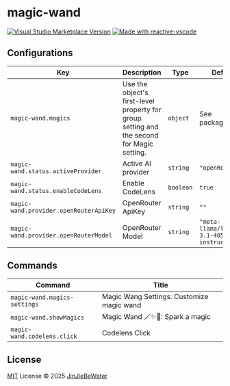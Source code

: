 # magic-wand

<a href="https://marketplace.visualstudio.com/items?itemName=JinJieBeWater.magic-wand" target="__blank"><img src="https://img.shields.io/visual-studio-marketplace/v/JinJieBeWater.magic-wand.svg?color=eee&amp;label=VS%20Code%20Marketplace&logo=visual-studio-code" alt="Visual Studio Marketplace Version" /></a>
<a href="https://kermanx.github.io/reactive-vscode/" target="__blank"><img src="https://img.shields.io/badge/made_with-reactive--vscode-%23007ACC?style=flat&labelColor=%23229863"  alt="Made with reactive-vscode" /></a>

## Configurations

<!-- configs -->
| Key                                    | Description                                                                               | Type      | Default                                     |
| -------------------------------------- | ----------------------------------------------------------------------------------------- | --------- | ------------------------------------------- |
| `magic-wand.magics`                    | Use the object's first-level property for group setting and the second for Magic setting. | `object`  | See package.json                            |
| `magic-wand.status.activeProvider`     | Active AI provider                                                                        | `string`  | `"openRouter"`                              |
| `magic-wand.status.enableCodeLens`     | Enable CodeLens                                                                           | `boolean` | `true`                                      |
| `magic-wand.provider.openRouterApiKey` | OpenRouter ApiKey                                                                         | `string`  | `""`                                        |
| `magic-wand.provider.openRouterModel`  | OpenRouter Model                                                                          | `string`  | `"meta-llama/llama-3.1-405b-instruct:free"` |
<!-- configs -->

## Commands

<!-- commands -->
| Command                      | Title                                     |
| ---------------------------- | ----------------------------------------- |
| `magic-wand.magics-settings` | Magic Wang Settings: Customize magic wand |
| `magic-wand.showMagics`      | Magic Wand 🪄✨🔮: Spark a magic           |
| `magic-wand.codelens.click`  | Codelens Click                            |
<!-- commands -->

## License

[MIT](./LICENSE.md) License © 2025 [JinJieBeWater](https://github.com/JinJieBeWater)
